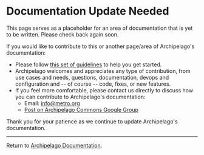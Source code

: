 # Documentation Update Needed

This page serves as a placeholder for an area of documentation that is yet to be written. Please check back again soon.

If you would like to contribute to this or another page/area of Archipelago's documentation:
- Please follow [this set of guidelines](giveortake.md) to help you get started.
- Archipelago welcomes and appreciates any type of contribution, from use cases and needs, questions, documentation, devops and configuration and -- of course -- code, fixes, or new features.
- If you feel more comfortable, please contact us directly to discuss how you can contribute to Archipelago's documentation:
  - Email: info@metro.org
  - [Post on Archipelago Commons Google Group](https://groups.google.com/forum/#!forum/archipelago-commons )

Thank you for your patience as we continue to update Archipelago's documentation.

---

Return to [Archipelago Documentation](index.md).
